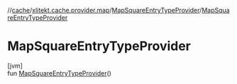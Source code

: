 //[cache](../../../index.md)/[xlitekt.cache.provider.map](../index.md)/[MapSquareEntryTypeProvider](index.md)/[MapSquareEntryTypeProvider](-map-square-entry-type-provider.md)

# MapSquareEntryTypeProvider

[jvm]\
fun [MapSquareEntryTypeProvider](-map-square-entry-type-provider.md)()
